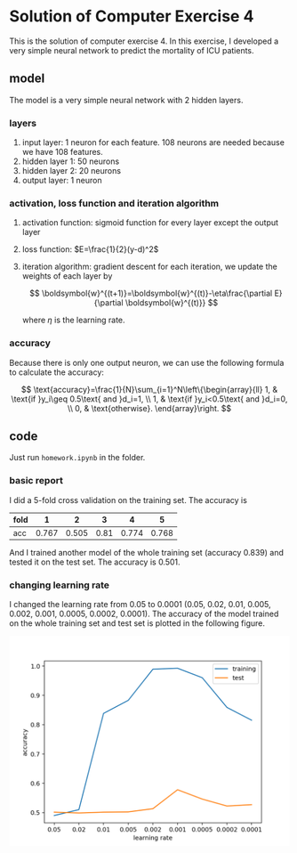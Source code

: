 # Solution of Computer Exercise 4

This is the solution of computer exercise 4. In this exercise, I developed a very simple neural network to predict the mortality of ICU patients. 

## model

The model is a very simple neural network with 2 hidden layers.

### layers

1. input layer: 1 neuron for each feature. 108 neurons are needed because we have 108 features.
2. hidden layer 1: 50 neurons
3. hidden layer 2: 20 neurons
4. output layer: 1 neuron

### activation, loss function and iteration algorithm

1. activation function: sigmoid function for every layer except the output layer
2. loss function: $E=\frac{1}{2}(y-d)^2$
3. iteration algorithm: gradient descent
   for each iteration, we update the weights of each layer by

   $$
   \boldsymbol{w}^{(t+1)}=\boldsymbol{w}^{(t)}-\eta\frac{\partial E}{\partial \boldsymbol{w}^{(t)}}
   $$

   where $\eta$ is the learning rate.

### accuracy

Because there is only one output neuron, we can use the following formula to calculate the accuracy:

$$
\text{accuracy}=\frac{1}{N}\sum_{i=1}^N\left\{\begin{array}{ll}
1, & \text{if }y_i\geq 0.5\text{ and }d_i=1, \\
1, & \text{if }y_i<0.5\text{ and }d_i=0, \\
0, & \text{otherwise}.
\end{array}\right.
$$

## code

Just run `homework.ipynb` in the folder.

### basic report

I did a 5-fold cross validation on the training set. The accuracy is 

| fold | 1     | 2     | 3     | 4     | 5     |
| ---- | ----- | ----- | ----- | ----- | ----- |
| acc  | 0.767 | 0.505 | 0.81 | 0.774 | 0.768 |

And I trained another model of the whole training set (accuracy 0.839) and tested it on the test set. The accuracy is 0.501.

### changing learning rate

I changed the learning rate from 0.05 to 0.0001 (0.05, 0.02, 0.01, 0.005, 0.002, 0.001, 0.0005, 0.0002, 0.0001). The accuracy of the model trained on the whole training set and test set is plotted in the following figure.

![learning rate](lr.png)